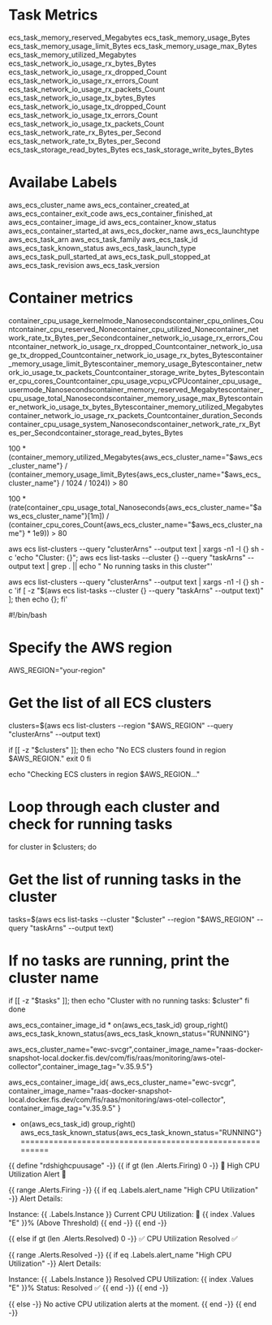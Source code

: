 # Task Metrics 

ecs_task_memory_reserved_Megabytes
ecs_task_memory_usage_Bytes
ecs_task_memory_usage_limit_Bytes
ecs_task_memory_usage_max_Bytes
ecs_task_memory_utilized_Megabytes
ecs_task_network_io_usage_rx_bytes_Bytes
ecs_task_network_io_usage_rx_dropped_Count
ecs_task_network_io_usage_rx_errors_Count
ecs_task_network_io_usage_rx_packets_Count
ecs_task_network_io_usage_tx_bytes_Bytes
ecs_task_network_io_usage_tx_dropped_Count
ecs_task_network_io_usage_tx_errors_Count
ecs_task_network_io_usage_tx_packets_Count
ecs_task_network_rate_rx_Bytes_per_Second
ecs_task_network_rate_tx_Bytes_per_Second
ecs_task_storage_read_bytes_Bytes
ecs_task_storage_write_bytes_Bytes

# Availabe Labels

aws_ecs_cluster_name
aws_ecs_container_created_at
aws_ecs_container_exit_code
aws_ecs_container_finished_at
aws_ecs_container_image_id
aws_ecs_container_know_status
aws_ecs_container_started_at
aws_ecs_docker_name
aws_ecs_launchtype
aws_ecs_task_arn
aws_ecs_task_family
aws_ecs_task_id
aws_ecs_task_known_status
aws_ecs_task_launch_type
aws_ecs_task_pull_started_at
aws_ecs_task_pull_stopped_at
aws_ecs_task_revision
aws_ecs_task_version

# Container metrics 

container_cpu_usage_kernelmode_Nanosecondscontainer_cpu_onlines_Countcontainer_cpu_reserved_Nonecontainer_cpu_utilized_Nonecontainer_network_rate_tx_Bytes_per_Secondcontainer_network_io_usage_rx_errors_Countcontainer_network_io_usage_rx_dropped_Countcontainer_network_io_usage_tx_dropped_Countcontainer_network_io_usage_rx_bytes_Bytescontainer_memory_usage_limit_Bytescontainer_memory_usage_Bytescontainer_network_io_usage_tx_packets_Countcontainer_storage_write_bytes_Bytescontainer_cpu_cores_Countcontainer_cpu_usage_vcpu_vCPUcontainer_cpu_usage_usermode_Nanosecondscontainer_memory_reserved_Megabytescontainer_cpu_usage_total_Nanosecondscontainer_memory_usage_max_Bytescontainer_network_io_usage_tx_bytes_Bytescontainer_memory_utilized_Megabytescontainer_network_io_usage_rx_packets_Countcontainer_duration_Secondscontainer_cpu_usage_system_Nanosecondscontainer_network_rate_rx_Bytes_per_Secondcontainer_storage_read_bytes_Bytes

100 * (container_memory_utilized_Megabytes{aws_ecs_cluster_name="$aws_ecs_cluster_name"} / 
       (container_memory_usage_limit_Bytes{aws_ecs_cluster_name="$aws_ecs_cluster_name"} / 1024 / 1024)) > 80

100 * (rate(container_cpu_usage_total_Nanoseconds{aws_ecs_cluster_name="$aws_ecs_cluster_name"}[1m]) / 
       (container_cpu_cores_Count{aws_ecs_cluster_name="$aws_ecs_cluster_name"} * 1e9)) > 80


aws ecs list-clusters --query "clusterArns" --output text | xargs -n1 -I {} sh -c 'echo "Cluster: {}"; aws ecs list-tasks --cluster {} --query "taskArns" --output text | grep . || echo "  No running tasks in this cluster"'


aws ecs list-clusters --query "clusterArns" --output text | xargs -n1 -I {} sh -c 'if [ -z "$(aws ecs list-tasks --cluster {} --query "taskArns" --output text)" ]; then echo {}; fi'


#!/bin/bash

# Specify the AWS region
AWS_REGION="your-region"

# Get the list of all ECS clusters
clusters=$(aws ecs list-clusters --region "$AWS_REGION" --query "clusterArns" --output text)

if [[ -z "$clusters" ]]; then
  echo "No ECS clusters found in region $AWS_REGION."
  exit 0
fi

echo "Checking ECS clusters in region $AWS_REGION..."

# Loop through each cluster and check for running tasks
for cluster in $clusters; do
  # Get the list of running tasks in the cluster
  tasks=$(aws ecs list-tasks --cluster "$cluster" --region "$AWS_REGION" --query "taskArns" --output text)
  
  # If no tasks are running, print the cluster name
  if [[ -z "$tasks" ]]; then
    echo "Cluster with no running tasks: $cluster"
  fi
done



aws_ecs_container_image_id * on(aws_ecs_task_id) group_right() aws_ecs_task_known_status{aws_ecs_task_known_status="RUNNING"}

aws_ecs_cluster_name="ewc-svcgr",container_image_name="raas-docker-snapshot-local.docker.fis.dev/com/fis/raas/monitoring/aws-otel-collector",container_image_tag="v.35.9.5"}

aws_ecs_container_image_id{
    aws_ecs_cluster_name="ewc-svcgr",
    container_image_name="raas-docker-snapshot-local.docker.fis.dev/com/fis/raas/monitoring/aws-otel-collector",
    container_image_tag="v.35.9.5"
} 
* on(aws_ecs_task_id) group_right() aws_ecs_task_known_status{aws_ecs_task_known_status="RUNNING"}
=========================================================

{{ define "rdshighcpuusage" -}} 
{{ if gt (len .Alerts.Firing) 0 -}} 🚨 High CPU Utilization Alert 🚨

{{ range .Alerts.Firing -}} 
{{ if eq .Labels.alert_name "High CPU Utilization" -}} 
Alert Details:

Instance: {{ .Labels.Instance }}
Current CPU Utilization: 🚨 {{ index .Values "E" }}% (Above Threshold) 
{{ end -}} 
{{ end -}}

{{ else if gt (len .Alerts.Resolved) 0 -}} ✅ CPU Utilization Resolved ✅

{{ range .Alerts.Resolved -}} 
{{ if eq .Labels.alert_name "High CPU Utilization" -}} 
Alert Details:

Instance: {{ .Labels.Instance }}
Resolved CPU Utilization: {{ index .Values "E" }}%
Status: Resolved ✅ 
{{ end -}} 
{{ end -}}

{{ else -}} No active CPU utilization alerts at the moment. 
{{ end -}} 
{{ end -}}

